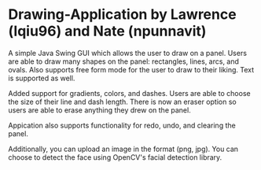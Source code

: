 # Drawing-Application by Lawrence (lqiu96) and Nate (npunnavit)

A simple Java Swing GUI which allows the user to draw on a panel. Users are able to draw many shapes on the panel: rectangles, lines, arcs, and ovals. Also supports free form mode for the user to draw to their liking. Text is supported as well.

Added support for gradients, colors, and dashes. Users are able to choose the size of their line and dash length. There is now an eraser option so users are able to erase anything they drew on the panel. 

Appication also supports functionality for redo, undo, and clearing the panel.

Additionally, you can upload an image in the format (png, jpg). You can choose to detect the face using OpenCV's facial detection library.
